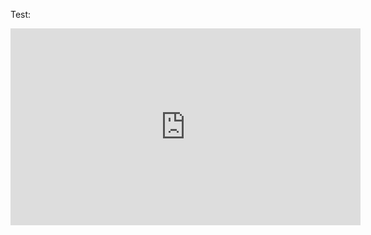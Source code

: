  Test:
 
 <iframe width="560" height="315" src="https://www.youtube.com/embed/NT-1L7TVR_8" title="YouTube video player" frameborder="0" allow="accelerometer; autoplay; clipboard-write; encrypted-media; gyroscope; picture-in-picture; web-share" allowfullscreen></iframe>
